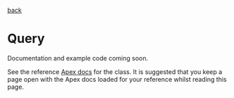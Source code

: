 [back](../../README.md)
# Query
Documentation and example code coming soon.

See the reference [Apex docs](SfApexDocs/index.html) for the class. It is suggested that you keep a page open
with the Apex docs loaded for your reference whilst reading this page.